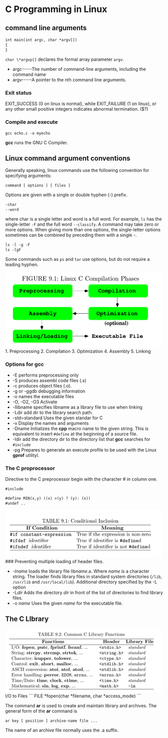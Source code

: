 # C Programming in Linux
## command line arguments
```
int main(int argc, char *argv[])
{
}
```
`char \*argvp[]` declares the formal array parameter `argv`.
* argc-----The number of command-line arguments, including the command name
* argv-----A pointer to the nth command line arguments.

### Exit status

EXIT\_SUCCESS (0 on linux is normal), while EXIT\_FAILURE (1 on linux), or any other small positive integers indicates abnormal termination.  ($?)

### Compile and execute
```
gcc echo.c -o myecho
```
**gcc** runs the GNU C Compiler.

## Linux command argument conventions
Generally speaking, linux commands use the following convention for specifying arguments:
```
command [ options ] [ files ]
```
Options are given with a single or double hyphen (-) prefix.
```
-char
--word
```
where char is a single letter and word is a full word. For example, `ls` has the single-letter `-F` and the full word `--classify`. A command may take zero or more options. When giving more than one options, the single-letter options sometimes can be combined by preceding them with a single -.
```
ls -l -g -F
ls -lgF
```
Some commands such as `ps` and `tar` use options, but do not require a leading hyphen.

<img src="cp.png" alt="Linux C Compilation Phases" width="500">
1. Preprocessing
2. Compilation
3. Optimization
4. Assembly
5. Linking

### Options for gcc
* -E performs preprocessing only
* -S produces assembl code files (.s)
* -c produces object files (.o).
* -g or -ggdb   debugging information
* -o    names the executable files
* -O, -O2, -O3      Activate
* -llibname     specifies libname as a library file to use when linking
* -Ldir         add dir to the library search path.
* -std=standard Uses the given standar for C
* -v        Display the names and arguments
* -Dname    Initializes the **cpp** macro name to the given string. This is equivalent to insert `#define` at the beginning of a source file.
* -Idir add the directory dir to the directory list that **gcc** searches for `#include`
* -pg Prepares to generate an execute profile to be used with the Linux **gprof** utilityl.

### The C proprocessor
Directive to the C preprocessor begin with the character # in column one.
```
#include
```
```
#define MIN(x,y) ((x) >(y) ? (y): (x))
#undef ..
```
<img src="ci.png" alt="conditional inclusion" width="500">
### Preventing multiple loading of header files.

* -l*name*      loads the library file lib*name*.a. Where *name* is a character string. The loader finds library files in standard system directories (`/lib`, `/usr/lib` and `/usr/local/lib`). Additional directory specified by the -L option
* -L*dir*       Adds the directory *dir* in front of the list of directories to find library files.
* -o *name*     Uses the given *name* for the executable file.
## The C LIbrary
<img src="clf.png" alt="Common C Library Functions" width="500">
I/O to Files
```
FILE *fopen(char *filename, char *access_mode)
```

The command **ar** is used to create and maintain library and archives. The general form of the **ar** command is 
```
ar key [ position ] archive-name file ...
```
The name of an archive file normally uses the .a suffix.
